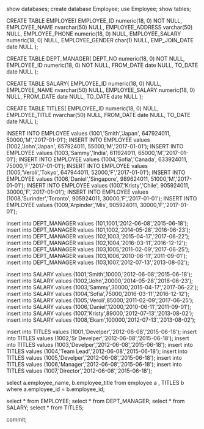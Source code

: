 show databases;
create database Employee;
use Employee;
show tables;


CREATE TABLE EMPLOYEE(
EMPLOYEE_ID numeric(18, 0) NOT NULL,
EMPLOYEE_NAME nvarchar(50) NULL,
EMPLOYEE_ADDRESS varchar(50) NULL,
EMPLOYEE_PHONE numeric(18, 0) NULL,
EMPLOYEE_SALARY numeric(18, 0) NULL,
EMPLOYEE_GENDER char(1) NULL,
EMP_JOIN_DATE date NULL
);

CREATE TABLE DEPT_MANAGER(
DEPT_NO numeric(18, 0) NOT NULL,
EMPLOYEE_ID numeric(18, 0) NOT NULL,
FROM_DATE date NULL,
TO_DATE date NULL
);

CREATE TABLE SALARY(
EMPLOYEE_ID numeric(18, 0) NULL,
EMPLOYEE_NAME nvarchar(50) NULL,
EMPLOYEE_SALARY numeric(18, 0) NULL,
FROM_DATE date NULL,
TO_DATE date NULL
);

CREATE TABLE TITLES(
EMPLOYEE_ID numeric(18, 0) NULL,
EMPLOYEE_TITLE nvarchar(50) NULL,
FROM_DATE date NULL,
TO_DATE date NULL
);


INSERT INTO EMPLOYEE values (1001,'Smith','Japan', 647924011, 50000,'M','2017-01-01');
INSERT INTO EMPLOYEE values (1002,'John','Japan', 657924011, 55000,'M','2017-01-01');
INSERT INTO EMPLOYEE values (1003,'Sammy','India', 611924011, 65000,'M','2017-01-01');
INSERT INTO EMPLOYEE values (1004,'Sofia','Canada', 633924011, 75000,'F','2017-01-01');
INSERT INTO EMPLOYEE values (1005,'Veroli','Tokyo', 647944011, 52000,'F','2017-01-01');
INSERT INTO EMPLOYEE values (1006,'Daniel','Singapore', 989624011, 51000,'M','2017-01-01');
INSERT INTO EMPLOYEE values (1007,'Kristy','Chile', 905924011, 30000,'F','2017-01-01');
INSERT INTO EMPLOYEE values (1008,'Surinder','Toronto', 905924011, 30000,'F','2017-01-01');
INSERT INTO EMPLOYEE values (1009,'Arpinder','Mis', 905924011, 30000,'F','2017-01-01');


insert into DEPT_MANAGER values (101,1001,'2012-06-08','2015-06-18');
insert into DEPT_MANAGER values (101,1002,'2014-05-28','2016-06-23');
insert into DEPT_MANAGER values (102,1003,'2015-04-17','2017-06-22');
insert into DEPT_MANAGER values (102,1004,'2016-03-11','2016-12-12');
insert into DEPT_MANAGER values (103,1005,'2011-02-09','2017-06-25');
insert into DEPT_MANAGER values (103,1006,'2010-06-11','2011-09-01');
insert into DEPT_MANAGER values (103,1007,'2012-07-13','2013-08-02');

insert into SALARY values (1001,'Smith',10000,'2012-06-08','2015-06-18');
insert into SALARY values (1002,'John',20000,'2014-05-28','2016-06-23');
insert into SALARY values (1003,'Sammy',30000,'2015-04-17','2017-06-22');
insert into SALARY values (1004,'Sofia',75000,'2016-03-11','2016-12-12');
insert into SALARY values (1005,'Veroli',85000,'2011-02-09','2017-06-25');
insert into SALARY values (1006,'Daniel',12000,'2010-06-11','2011-09-01');
insert into SALARY values (1007,'Kristy',89000,'2012-07-13','2013-08-02');
insert into SALARY values (1008,'Ekam',100000,'2012-07-13','2013-08-02');


insert into TITLES values (1001,'Develper','2012-06-08','2015-06-18');
insert into TITLES values (1002,'Sr Develper','2012-06-08','2015-06-18');
insert into TITLES values (1003,'Develper','2012-06-08','2015-06-18');
insert into TITLES values (1004,'Team Lead','2012-06-08','2015-06-18');
insert into TITLES values (1005,'Develper','2012-06-08','2015-06-18');
insert into TITLES values (1006,'Manager','2012-06-08','2015-06-18');
insert into TITLES values (1007,'Director','2012-06-08','2015-06-18');


select  a.employee_name, b.employee_title
from employee a , TITLES b
where a.employee_id = b.employee_id;


select * from  EMPLOYEE;
select * from DEPT_MANAGER;
select * from SALARY;
select * from TITLES;

commit;

 